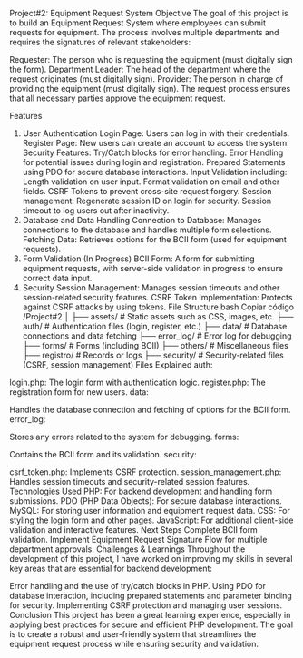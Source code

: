 Project#2: Equipment Request System
Objective
The goal of this project is to build an Equipment Request System where employees can submit requests for equipment. The process involves multiple departments and requires the signatures of relevant stakeholders:

Requester: The person who is requesting the equipment (must digitally sign the form).
Department Leader: The head of the department where the request originates (must digitally sign).
Provider: The person in charge of providing the equipment (must digitally sign).
The request process ensures that all necessary parties approve the equipment request.

Features
1. User Authentication
Login Page: Users can log in with their credentials.
Register Page: New users can create an account to access the system.
Security Features:
Try/Catch blocks for error handling.
Error Handling for potential issues during login and registration.
Prepared Statements using PDO for secure database interactions.
Input Validation including:
Length validation on user input.
Format validation on email and other fields.
CSRF Tokens to prevent cross-site request forgery.
Session management:
Regenerate session ID on login for security.
Session timeout to log users out after inactivity.
2. Database and Data Handling
Connection to Database: Manages connections to the database and handles multiple form selections.
Fetching Data: Retrieves options for the BCII form (used for equipment requests).
3. Form Validation (In Progress)
BCII Form: A form for submitting equipment requests, with server-side validation in progress to ensure correct data input.
4. Security
Session Management: Manages session timeouts and other session-related security features.
CSRF Token Implementation: Protects against CSRF attacks by using tokens.
File Structure
bash
Copiar código
/Project#2
│
├── assets/              # Static assets such as CSS, images, etc.
├── auth/                # Authentication files (login, register, etc.)
├── data/                # Database connections and data fetching
├── error_log/           # Error log for debugging
├── forms/               # Forms (including BCII)
├── others/              # Miscellaneous files
├── registro/            # Records or logs
├── security/            # Security-related files (CSRF, session management)
Files Explained
auth:

login.php: The login form with authentication logic.
register.php: The registration form for new users.
data:

Handles the database connection and fetching of options for the BCII form.
error_log:

Stores any errors related to the system for debugging.
forms:

Contains the BCII form and its validation.
security:

csrf_token.php: Implements CSRF protection.
session_management.php: Handles session timeouts and security-related session features.
Technologies Used
PHP: For backend development and handling form submissions.
PDO (PHP Data Objects): For secure database interactions.
MySQL: For storing user information and equipment request data.
CSS: For styling the login form and other pages.
JavaScript: For additional client-side validation and interactive features.
Next Steps
Complete BCII form validation.
Implement Equipment Request Signature Flow for multiple department approvals.
Challenges & Learnings
Throughout the development of this project, I have worked on improving my skills in several key areas that are essential for backend development:

Error handling and the use of try/catch blocks in PHP.
Using PDO for database interaction, including prepared statements and parameter binding for security.
Implementing CSRF protection and managing user sessions.
Conclusion
This project has been a great learning experience, especially in applying best practices for secure and efficient PHP development. The goal is to create a robust and user-friendly system that streamlines the equipment request process while ensuring security and validation.

